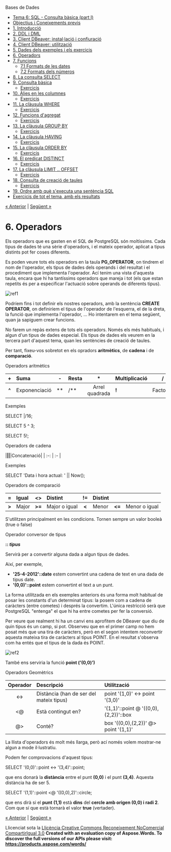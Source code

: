 Bases de Dades

- [Tema 6: SQL - Consulta bàsica (part I)](index.md)
- [Objectius i Coneixements previs](objectius_i_coneixements_previs.md)
- [1. Introducció](1_introducci.md)
- [2. DDL i DML](2_ddl_i_dml.md)
- [3. Client DBeaver: instal·lació i confiuració](3_client_dbeaver_installaci_i_confiuraci.md)
- [4. Client DBeaver: utilització](4_client_dbeaver_utilitzaci.md)
- [5. Dades dels exemples i els exercicis](5_dades_dels_exemples_i_els_exercicis.md)
- [6. Operadors](6_operadors.md)
- [7. Funcions](7_funcions.md) 
  - [7.1 Formats de les dates](71_formats_de_les_dates.md)
  - [7.2 Formats dels números](72_formats_dels_nmeros.md)
- [8. La consulta SELECT](8_la_consulta_select.md)
- [9. Consulta bàsica](9_consulta_bsica.md) 
  - [Exercicis](exercicis.md)
- [10. Àlies en les columnes](10_lies_en_les_columnes.md) 
  - [Exercicis](exercicis0.md)
- [11. La clàusula WHERE](11_la_clusula_where.md) 
  - [Exercicis](exercicis1.md)
- [12. Funcions d'agregat](12_funcions_dagregat.md) 
  - [Exercicis](exercicis2.md)
- [13. La clàusula GROUP BY](13_la_clusula_group_by.md) 
  - [Exercicis](exercicis3.md)
- [14. La clàusula HAVING](14_la_clusula_having.md) 
  - [Exercicis](exercicis4.md)
- [15. La clàusula ORDER BY](15_la_clusula_order_by.md) 
  - [Exercicis](exercicis5.md)
- [16. El predicat DISTINCT](16_el_predicat_distinct.md) 
  - [Exercicis](exercicis6.md)
- [17. La clàusula LIMIT .. OFFSET](17_la_clusula_limit__offset.md) 
  - [Exercicis](exercicis7.md)
- [18. Consulta de creació de taules](18_consulta_de_creaci_de_taules.md) 
  - [Exercicis](exercicis8.md)
- [19. Ordre amb què s'executa una sentència SQL](19_ordre_amb_qu_sexecuta_una_sentncia_sql.md)
- [Exercicis de tot el tema, amb els resultats](exercicis_de_tot_el_tema_amb_els_resultats.md)

[« Anterior](5_dades_dels_exemples_i_els_exercicis.md) | [Següent »](7_funcions.md)
# <a name="main"></a>**6. Operadors**
Els operadors que es gasten en el SQL de PostgreSQL són moltíssims. Cada tipus de dades té una sèrie d'operadors, i el mateix operador, aplicat a tipus distints pot fer coses diferents.

Es poden veure tots els operadors en la taula **PG\_OPERATOR**, on tindrem el nom de l'operador, els tipus de dades dels operands i del resultat i el procediment que implementa l'operador. Ací tenim una vista d'aquesta taula, encara que hi ha tantíssims operadors que mareja i tot (els que estan repetits és per a especificar l'actuació sobre operands de diferents tipus).

![ref1]

Podríem fins i tot definir els nostres operadors, amb la sentència **CREATE OPERATOR**, on definiríem el tipus de l'operador de l'esquerra, el de la dreta, la funció que implementa l'operador, ... Ho intentarem en el tema següent, quan ja sapiguem crear funcions.

No farem un repàs extens de tots els operadors. Només els més habituals, i algun d'un tipus de dades especial. Els tipus de dades els veurem en la tercera part d'aquest tema, quan les sentències de creació de taules.

Per tant, fixeu-vos sobretot en els opradors **aritmètics**, de **cadena** i de **comparació**.

Operadors aritmètics

|**+**|Suma|**-**|Resta|**\***|Multiplicació|**/**|Divisió|
| :-: | :- | :-: | :- | :-: | :- | :-: | :- |
|**^**|Exponenciació|**|/**|Arrel quadrada|**!**|Factorial|**%**|Mòdul (rest de la divisió)|

Exemples

SELECT |/16;

SELECT 5 ^ 3;

SELECT 5!;



Operadors de cadena

|**||**|Concatenació|
| :-: | :- |

Exemples

SELECT 'Data i hora actual: ' || Now();

Operadors de comparació

|**=**|Igual|**<>**|Distint|**!=**|Distint|||
| :-: | :- | :-: | :- | :-: | :- | :-: | :- |
|**>**|Major|**>=**|Major o igual|**<**|Menor|**<=**|Menor o igual|

S'utilitzen principalment en les condicions. Tornen sempre un valor booleà (true o false)



Operador conversor de tipus

**:: *tipus***

Servirà per a convertir alguna dada a algun tipus de dades.

Així, per exemple,

- **'25-4-2012'::date** estem convertint una cadena de text en una dada de tipus date.
- **'(0,0)'::point** estem convertint el text a un punt.

La forma utilitzada en els exemples anteriors és una forma molt habitual de posar les constants d'un determinat tipus: la posem com a cadena de caràcters (entre cometes) i després la convertim. L'única restricció serà que PostgreSQL "entenga" el que hi ha entre cometes per fer la conversió.

Per veure que realment hi ha un canvi ens aprofitem de DBeaver que diu de quin tipus és un camp, si pot. Observeu que en el primer camp no hem posat més que una tira de caràcters, però en el segon intentem reconvertir aquesta mateixa tira de caràcters al tipus POINT. En el resultat s'observa com ha entés que el tipus de la dada és POINT.

![ref2]

També ens serviria la funció **point ('(0,0)')**

Operadors Geomètrics

|**Operador**|**Descripció**|**Utilització**|
| :-: | :- | :- |
|<->|Distància (han de ser del mateix tipus)|point '(1,0)' <-> point '(3,0)'|
|<@|Està contingut en?|'(1,1)'::point @ '((0,0),(2,2))'::box|
|@>|Conté?|box '((0,0),(2,2))' @> point '(1,1)'|

La llista d'operadors és molt més llarga, però ací només volem mostrar-ne algun a mode il·lustratiu.

Podem fer comprovacions d'aquest tipus:

SELECT '(0,0)'::point <-> '(3,4)'::point;

que ens donarà la **distància** entre el punt **(0,0)** i el punt **(3,4)**. Aquesta distància ha de ser 5.

SELECT '(1,1)'::point <@ '((0,0),2)'::circle;

que ens dirà si el **punt** **(1,1)** està **dins** del **cercle amb origen (0,0) i radi 2**. Com que sí que està tornarà el valor **true** (vertader).



[« Anterior](5_dades_dels_exemples_i_els_exercicis.md) | [Següent »](7_funcions.md)

Llicenciat sota la [Llicència Creative Commons Reconeixement NoComercial CompartirIgual 3.0](http://creativecommons.org/licenses/by-nc-sa/3.0/)
**Created with an evaluation copy of Aspose.Words. To discover the full versions of our APIs please visit: https://products.aspose.com/words/**

[ref1]: 6_operadors.002.png
[ref2]: 6_operadors.003.png

